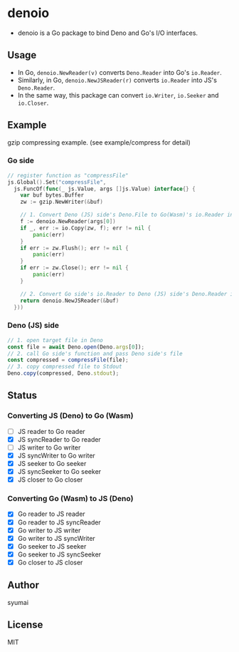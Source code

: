 # denoio

- denoio is a Go package to bind Deno and Go's I/O interfaces.

## Usage

- In Go, `denoio.NewReader(v)` converts `Deno.Reader` into Go's `io.Reader`.
- Similarly, in Go, `denoio.NewJSReader(r)` converts `io.Reader` into JS's
  `Deno.Reader`.
- In the same way, this package can convert `io.Writer`, `io.Seeker` and
  `io.Closer`.

## Example

gzip compressing example. (see example/compress for detail)

### Go side

```go
// register function as "compressFile"
js.Global().Set("compressFile",
  js.FuncOf(func(_ js.Value, args []js.Value) interface{} {
    var buf bytes.Buffer
    zw := gzip.NewWriter(&buf)

    // 1. Convert Deno (JS) side's Deno.File to Go(Wasm)'s io.Reader interface
    f := denoio.NewReader(args[0])
    if _, err := io.Copy(zw, f); err != nil {
        panic(err)
    }
    if err := zw.Flush(); err != nil {
        panic(err)
    }
    if err := zw.Close(); err != nil {
        panic(err)
    }

    // 2. Convert Go side's io.Reader to Deno (JS) side's Deno.Reader interface.
    return denoio.NewJSReader(&buf)
  }))
```

### Deno (JS) side

```js
// 1. open target file in Deno
const file = await Deno.open(Deno.args[0]);
// 2. call Go side's function and pass Deno side's file
const compressed = compressFile(file);
// 3. copy compressed file to Stdout
Deno.copy(compressed, Deno.stdout);
```

## Status

### Converting JS (Deno) to Go (Wasm)

- [ ] JS reader to Go reader
- [x] JS syncReader to Go reader
- [ ] JS writer to Go writer
- [x] JS syncWriter to Go writer
- [x] JS seeker to Go seeker
- [x] JS syncSeeker to Go seeker
- [x] JS closer to Go closer

### Converting Go (Wasm) to JS (Deno)

- [x] Go reader to JS reader
- [x] Go reader to JS syncReader
- [x] Go writer to JS writer
- [x] Go writer to JS syncWriter
- [x] Go seeker to JS seeker
- [x] Go seeker to JS syncSeeker
- [x] Go closer to JS closer

## Author

syumai

## License

MIT

